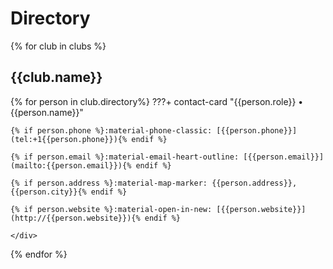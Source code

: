 # Directory

{% for club in clubs %}
## {{club.name}}

{% for person in club.directory%}
???+ contact-card "{{person.role}} • {{person.name}}"
    <div class="grid" markdown>

    {% if person.phone %}:material-phone-classic: [{{person.phone}}](tel:+1{{person.phone}}){% endif %}

    {% if person.email %}:material-email-heart-outline: [{{person.email}}](mailto:{{person.email}}){% endif %}

    {% if person.address %}:material-map-marker: {{person.address}}, {{person.city}}{% endif %}

    {% if person.website %}:material-open-in-new: [{{person.website}}](http://{{person.website}}){% endif %}

    </div>
{% endfor %}